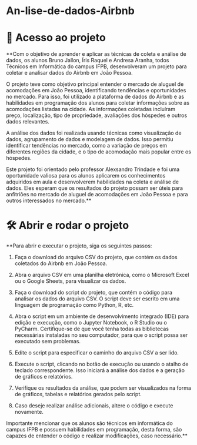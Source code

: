 # An-lise-de-dados-Airbnb
# 📁 Acesso ao projeto

**Com o objetivo de aprender e aplicar as técnicas de coleta e análise de dados, os alunos Bruno Jallon, Íris Raquel e Andresa Aranha, todos Técnicos em Informática do campus IFPB, desenvolveram um projeto para coletar e analisar dados do Airbnb em João Pessoa.

O projeto teve como objetivo principal entender o mercado de aluguel de acomodações em João Pessoa, identificando tendências e oportunidades no mercado. Para isso, foi utilizado a plataforma de dados do Airbnb e as habilidades em programação dos alunos para coletar informações sobre as acomodações listadas na cidade. As informações coletadas incluíram preço, localização, tipo de propriedade, avaliações dos hóspedes e outros dados relevantes.

A análise dos dados foi realizada usando técnicas como visualização de dados, agrupamento de dados e modelagem de dados. Isso permitiu identificar tendências no mercado, como a variação de preços em diferentes regiões da cidade, e o tipo de acomodação mais popular entre os hóspedes.

Este projeto foi orientado pelo professor Alexsandro Trindade e foi uma oportunidade valiosa para os alunos aplicarem os conhecimentos adquiridos em aula e desenvolverem habilidades na coleta e análise de dados. Eles esperam que os resultados do projeto possam ser úteis para anfitriões no mercado de aluguel de acomodações em João Pessoa e para outros interessados no mercado.**

# 🛠️ Abrir e rodar o projeto

**Para abrir e executar o projeto, siga os seguintes passos:

1. Faça o download do arquivo CSV do projeto, que contém os dados coletados do Airbnb em João Pessoa.

2. Abra o arquivo CSV em uma planilha eletrônica, como o Microsoft Excel ou o Google Sheets, para visualizar os dados.

3. Faça o download do script do projeto, que contém o código para analisar os dados do arquivo CSV. O script deve ser escrito em uma linguagem de programação como Python, R, etc.

4. Abra o script em um ambiente de desenvolvimento integrado (IDE) para edição e execução, como o Jupyter Notebook, o R Studio ou o PyCharm. Certifique-se de que você tenha todas as bibliotecas necessárias instaladas no seu computador, para que o script possa ser executado sem problemas.

5. Edite o script para especificar o caminho do arquivo CSV a ser lido.

6. Execute o script, clicando no botão de execução ou usando o atalho de teclado correspondente. Isso iniciará a análise dos dados e a geração de gráficos e relatórios.

7. Verifique os resultados da análise, que podem ser visualizados na forma de gráficos, tabelas e relatórios gerados pelo script.

8. Caso deseje realizar análise adicionais, altere o código e execute novamente.

Importante mencionar que os alunos são técnicos em informática do campus IFPB e possuem habilidades em programação, desta forma, são capazes de entender o código e realizar modificações, caso necessário.**
